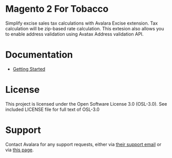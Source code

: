 # Magento 2 For Tobacco

Simplify excise sales tax calculations with Avalara Excise extension. Tax calculation will be zip-based rate calculation. This extesion also allows you to enable address validation using Avatax Address validation API.

# Documentation

- [Getting Started](https://knowledge.avalara.com/bundle/myk1659599603283/page/Connector_for_Magento_2_for_Tobacco.html)

# License

This project is licensed under the Open Software License 3.0 (OSL-3.0). See included LICENSE file for full text of OSL-3.0

# Support

Contact Avalara for any support requests, either via [their support email](support@avalara.com) or via [this page](https://salestax.avalara.com/contact-us/).
